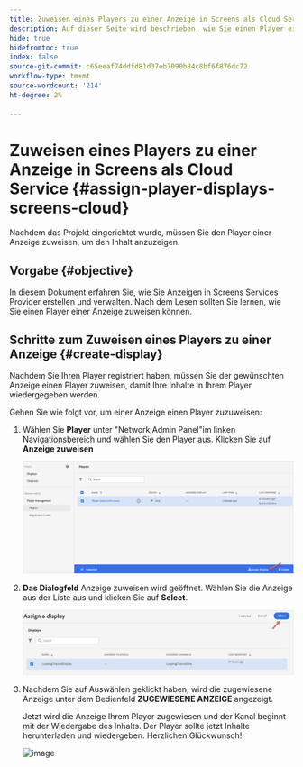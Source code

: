```yaml
---
title: Zuweisen eines Players zu einer Anzeige in Screens als Cloud Service
description: Auf dieser Seite wird beschrieben, wie Sie einen Player einer Anzeige in Screens als Cloud Service zuweisen.
hide: true
hidefromtoc: true
index: false
source-git-commit: c65eeaf74ddfd81d37eb7090b84c8bf6f876dc72
workflow-type: tm+mt
source-wordcount: '214'
ht-degree: 2%

---
```



# Zuweisen eines Players zu einer Anzeige in Screens als Cloud Service {#assign-player-displays-screens-cloud}

Nachdem das Projekt eingerichtet wurde, müssen Sie den Player einer Anzeige zuweisen, um den Inhalt anzuzeigen.

## Vorgabe {#objective}

In diesem Dokument erfahren Sie, wie Sie Anzeigen in Screens Services Provider erstellen und verwalten. Nach dem Lesen sollten Sie lernen, wie Sie einen Player einer Anzeige zuweisen können.

## Schritte zum Zuweisen eines Players zu einer Anzeige {#create-display}

Nachdem Sie Ihren Player registriert haben, müssen Sie der gewünschten Anzeige einen Player zuweisen, damit Ihre Inhalte in Ihrem Player wiedergegeben werden.

Gehen Sie wie folgt vor, um einer Anzeige einen Player zuzuweisen:

1. Wählen Sie **Player** unter &quot;Network Admin Panel&quot;im linken Navigationsbereich und wählen Sie den Player aus. Klicken Sie auf **Anzeige zuweisen**

   ![image](/help/screens-cloud/assets/player/register-player7.png)

1. **Das Dialogfeld** Anzeige zuweisen wird geöffnet. Wählen Sie die Anzeige aus der Liste aus und klicken Sie auf **Select**.

   ![image](/help/screens-cloud/assets/player/register-player8.png)

1. Nachdem Sie auf Auswählen geklickt haben, wird die zugewiesene Anzeige unter dem Bedienfeld **ZUGEWIESENE ANZEIGE** angezeigt.

   Jetzt wird die Anzeige Ihrem Player zugewiesen und der Kanal beginnt mit der Wiedergabe des Inhalts. Der Player sollte jetzt Inhalte herunterladen und wiedergeben. Herzlichen Glückwunsch!

   ![image](/help/screens-cloud/assets/player/output.gif)

